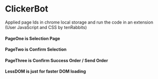 # ClickerBot
Applied page Ids in chrome local storage and run the code in an extension (User JavaScript and CSS by tenRabbits)
<h4>PageOne is Selection Page</h4>
<h4>PageTwo is Confirm Selection</h4>
<h4>PageThree is Confirm Success Order / Send Order</h4>
<h4>LessDOM is just for faster DOM loading</h4>
